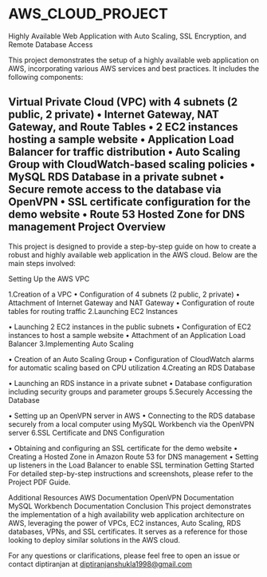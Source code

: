 # AWS_CLOUD_PROJECT
Highly Available Web Application with Auto Scaling, SSL Encryption, and Remote Database Access

This project demonstrates the setup of a highly available web application on AWS, incorporating various AWS services and best practices. It includes the following components:

Virtual Private Cloud (VPC) with 4 subnets (2 public, 2 private)
•	Internet Gateway, NAT Gateway, and Route Tables
•	2 EC2 instances hosting a sample website
•	Application Load Balancer for traffic distribution
•	Auto Scaling Group with CloudWatch-based scaling policies
•	MySQL RDS Database in a private subnet
•	Secure remote access to the database via OpenVPN
•	SSL certificate configuration for the demo website
•	Route 53 Hosted Zone for DNS management
Project Overview
-----------------------------------------------------------------------------------------------------------------------------------------
This project is designed to provide a step-by-step guide on how to create a robust and highly available web application in the AWS cloud. Below are the main steps involved:

Setting Up the AWS VPC

1.Creation of a VPC
•	Configuration of 4 subnets (2 public, 2 private)
•	Attachment of Internet Gateway and NAT Gateway
•	Configuration of route tables for routing traffic
2.Launching EC2 Instances

•	Launching 2 EC2 instances in the public subnets
•	Configuration of EC2 instances to host a sample website
•	Attachment of an Application Load Balancer
3.Implementing Auto Scaling

•	Creation of an Auto Scaling Group
•	Configuration of CloudWatch alarms for automatic scaling based on CPU utilization
4.Creating an RDS Database

•	Launching an RDS instance in a private subnet
•	Database configuration including security groups and parameter groups
5.Securely Accessing the Database

•	Setting up an OpenVPN server in AWS
•	Connecting to the RDS database securely from a local computer using MySQL Workbench via the OpenVPN server
6.SSL Certificate and DNS Configuration

•	Obtaining and configuring an SSL certificate for the demo website
•	Creating a Hosted Zone in Amazon Route 53 for DNS management
•	Setting up listeners in the Load Balancer to enable SSL termination
Getting Started
For detailed step-by-step instructions and screenshots, please refer to the Project PDF Guide.

Additional Resources
AWS Documentation
OpenVPN Documentation
MySQL Workbench Documentation
Conclusion
This project demonstrates the implementation of a high availability web application architecture on AWS, leveraging the power of VPCs, EC2 instances, Auto Scaling, RDS databases, VPNs, and SSL certificates. It serves as a reference for those looking to deploy similar solutions in the AWS cloud.

For any questions or clarifications, please feel free to open an issue or contact diptiranjan at diptiranjanshukla1998@gmail.com
